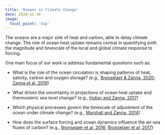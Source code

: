 ```yaml
---
title: 'Oceans in Climate Change'
date: 2020-11-30
image:
  focal_point: 'top'
---
```


The oceans are a major sink of heat and carbon, able to delay climate change. The role of ocean heat uptake remains central in quantifying both the magnitude and timescale of the local and global climate response to forcing.

One main focus of our work is address fundamental questions such as:

- What is the role of the ocean circulation is shaping patterns of heat, salinity, carbon and oxygen storage? (e.g., [Bronselaer & Zanna, 2020](/publication/bronselaer-zanna-2020/); [Zanna et al, 2019](/publication/zanna-et-al-2017b/))

- What drives the uncertainty in projections of ocean heat uptake and thermosteric sea level change? (e.g., [Huber and Zanna, 2017](/publication/huber-zanna-2017/))

- Which physical processes govern the timescale of adjustment of the ocean under climate change? (e.g., [Marshall and Zanna, 2014](/files/Marshall-Zanna-2014.pdf))

- How does the surface forcing and ocean dynamics influence the air-sea fluxes of carbon? (e.g., [Bronselaer et al, 2016](/files/Bronselaer_et_al-2016.pdf); [Bronselaer et al, 2017](/files/Bronselaer-et-al-2018.pdf))
